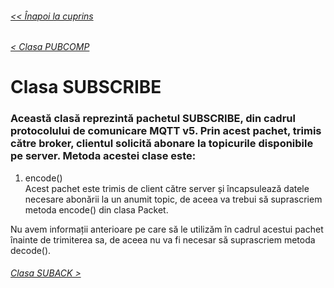 ###### [<< Înapoi la cuprins](../Cuprins.md)
###### [< Clasa PUBCOMP](13.%20PUBCOMP.md)
# Clasa SUBSCRIBE
### Această clasă reprezintă pachetul SUBSCRIBE, din cadrul protocolului de comunicare MQTT v5. Prin acest pachet, trimis către broker, clientul solicită abonare la topicurile disponibile pe server. Metoda acestei clase este:
1. encode()  
Acest pachet este trimis de client către server și încapsulează datele necesare abonării la un anumit topic, de aceea va trebui să suprascriem metoda encode() din clasa Packet.

Nu avem informații anterioare pe care să le utilizăm în cadrul acestui pachet înainte de trimiterea sa, de aceea nu va fi necesar să suprascriem metoda decode().
###### [Clasa SUBACK >](15.%20SUBACK.md)
